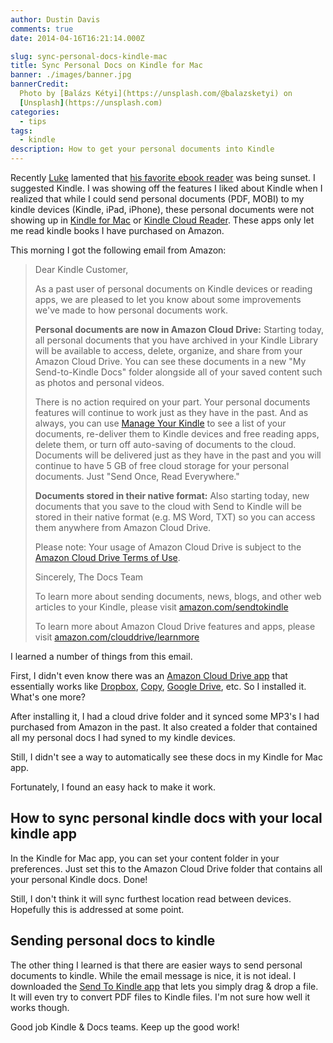 ```yaml
---
author: Dustin Davis
comments: true
date: 2014-04-16T16:21:14.000Z

slug: sync-personal-docs-kindle-mac
title: Sync Personal Docs on Kindle for Mac
banner: ./images/banner.jpg
bannerCredit:
  Photo by [Balázs Kétyi](https://unsplash.com/@balazsketyi) on
  [Unsplash](https://unsplash.com)
categories:
  - tips
tags:
  - kindle
description: How to get your personal documents into Kindle
---
```


Recently [Luke](http://lukelarsen.com) lamented that
[his favorite ebook reader](https://readmill.com/epilogue) was being sunset. I
suggested Kindle. I was showing off the features I liked about Kindle when I
realized that while I could send personal documents (PDF, MOBI) to my kindle
devices (Kindle, iPad, iPhone), these personal documents were not showing up in
[Kindle for Mac](http://www.amazon.com/gp/feature.html?docId=1000464931) or
[Kindle Cloud Reader](https://read.amazon.com/). These apps only let me read
kindle books I have purchased on Amazon.

This morning I got the following email from Amazon:

> Dear Kindle Customer,
>
> As a past user of personal documents on Kindle devices or reading apps, we are
> pleased to let you know about some improvements we've made to how personal
> documents work.
>
> **Personal documents are now in Amazon Cloud Drive:** Starting today, all
> personal documents that you have archived in your Kindle Library will be
> available to access, delete, organize, and share from your Amazon Cloud Drive.
> You can see these documents in a new "My Send-to-Kindle Docs" folder alongside
> all of your saved content such as photos and personal videos.
>
> There is no action required on your part. Your personal documents features
> will continue to work just as they have in the past. And as always, you can
> use [Manage Your Kindle](https://www.amazon.com/myk) to see a list of your
> documents, re-deliver them to Kindle devices and free reading apps, delete
> them, or turn off auto-saving of documents to the cloud. Documents will be
> delivered just as they have in the past and you will continue to have 5 GB of
> free cloud storage for your personal documents. Just "Send Once, Read
> Everywhere."
>
> **Documents stored in their native format:** Also starting today, new
> documents that you save to the cloud with Send to Kindle will be stored in
> their native format (e.g. MS Word, TXT) so you can access them anywhere from
> Amazon Cloud Drive.
>
> Please note: Your usage of Amazon Cloud Drive is subject to the
> [Amazon Cloud Drive Terms of Use](https://www.amazon.com/cd/tou).
>
> Sincerely, The Docs Team
>
> To learn more about sending documents, news, blogs, and other web articles to
> your Kindle, please visit
> [amazon.com/sendtokindle](https://www.amazon.com/sendtokindle/)
>
> To learn more about Amazon Cloud Drive features and apps, please visit
> [amazon.com/clouddrive/learnmore](https://www.amazon.com/clouddrive/learnmore)

I learned a number of things from this email.

First, I didn't even know there was an
[Amazon Cloud Drive app](http://www.amazon.com/gp/feature.html?docId=1000796781)
that essentially works like [Dropbox](https://db.tt/bl2ZSRt),
[Copy](https://copy.com?r=JdJJ4H), [Google Drive](https://drive.google.com),
etc. So I installed it. What's one more?

After installing it, I had a cloud drive folder and it synced some MP3's I had
purchased from Amazon in the past. It also created a folder that contained all
my personal docs I had syned to my kindle devices.

Still, I didn't see a way to automatically see these docs in my Kindle for Mac
app.

Fortunately, I found an easy hack to make it work.

## How to sync personal kindle docs with your local kindle app

In the Kindle for Mac app, you can set your content folder in your preferences.
Just set this to the Amazon Cloud Drive folder that contains all your personal
Kindle docs. Done!

Still, I don't think it will sync furthest location read between devices.
Hopefully this is addressed at some point.

## Sending personal docs to kindle

The other thing I learned is that there are easier ways to send personal
documents to kindle. While the email message is nice, it is not ideal. I
downloaded the [Send To Kindle app](https://www.amazon.com/sendtokindle/) that
lets you simply drag & drop a file. It will even try to convert PDF files to
Kindle files. I'm not sure how well it works though.

Good job Kindle & Docs teams. Keep up the good work!

